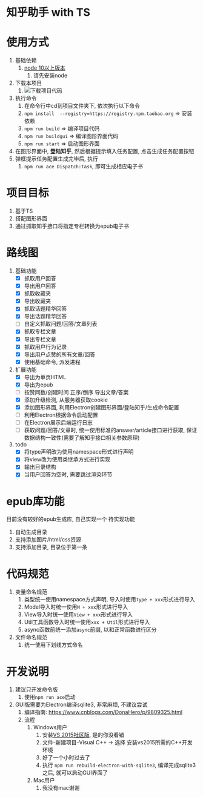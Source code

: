 #   知乎助手 with TS

#   使用方式
1.  基础依赖
    1.  [node 10以上版本](https://nodejs.org/zh-cn/)
        1.  请先安装node
2.  下载本项目
    1.  ![下载项目代码](http://ww1.sinaimg.cn/large/6671cfa8ly1g0468fcolbj20es081glv.jpg)
3.  执行命令
    1.  在命令行中cd到项目文件夹下, 依次执行以下命令
    2.  `npm install  --registry=https://registry.npm.taobao.org` => 安装依赖
    3.  `npm run build` => 编译项目代码
    4.  `npm run buildgui` => 编译图形界面代码
    5.  `npm run start` => 启动图形界面
4.  在图形界面中, **登陆知乎**, 然后根据提示填入任务配置, 点击生成任务配置按钮
5.  弹框提示任务配置生成完毕后, 执行
    1.  `npm run ace Dispatch:Task`, 即可生成相应电子书

#   项目目标

1.  基于TS
2.  搭配图形界面
3.  通过抓取知乎接口将指定专栏转换为epub电子书

#   路线图
1.  基础功能
    - [x]    抓取用户回答
    - [x]    导出用户回答
    - [x]    抓取收藏夹
    - [x]    导出收藏夹
    - [x]    抓取话题精华回答
    - [x]    导出话题精华回答
    - [ ]    自定义抓取问题/回答/文章列表
    - [x]    抓取专栏文章
    - [x]    导出专栏文章
    - [x]    抓取用户行为记录
    - [x]    导出用户点赞的所有文章/回答
    - [x]    使用基础命令, 派发进程
2.  扩展功能
    - [x]    导出为单页HTML
    - [x]    导出为epub
    - [ ]    按赞同数/创建时间 正序/倒序 导出文章/答案
    - [x]    添加升级检测, 从服务器获取cookie
    - [x]    添加图形界面, 利用Electron创建图形界面/登陆知乎/生成命令配置
    - [ ]    利用Electron根据命令启动配置
    - [ ]    在Electron展示后端运行日志
    - [ ]    获取问题/回答/文章时, 统一使用标准的answer/article接口进行获取, 保证数据结构一致性(需要了解知乎接口相关参数原理)
3.  todo
    - [x]    将type声明改为使用namespace形式进行声明
    - [x]    将view改为使用类继承方式进行实现
    - [x]    输出目录结构
    - [x]    当用户回答为空时, 需要跳过渲染环节

#   epub库功能
目前没有较好的epub生成库, 自己实现一个
待实现功能
1.  自动生成目录
2.  支持添加图片/html/css资源
3.  支持添加目录, 目录位于第一条

#   代码规范
1.  变量命名规范
    1.  类型统一使用namespace方式声明, 导入时使用`Type + xxx`形式进行导入
    2.  Model导入时统一使用`M + xxx`形式进行导入
    3.  View导入时统一使用`View + xxx`形式进行导入
    4.  Util工具函数导入时统一使用`xxx + Util`形式进行导入
    5.  async函数前统一添加`async`前缀, 以和正常函数进行区分
2.  文件命名规范
    1.  统一使用下划线方式命名

#   开发说明

1.  建议只开发命令版
    1.  使用`npm run ace`启动
2.  GUI版需要为Electron编译sqlite3, 非常麻烦, 不建议尝试
    1.  编译指南: https://www.cnblogs.com/DonaHero/p/9809325.html
    2.  流程
        1.  Windows用户
            1.  安装[VS 2015社区版](http://download.microsoft.com/download/B/4/8/B4870509-05CB-447C-878F-2F80E4CB464C/vs2015.com_chs.iso), 是的你没看错
            2.  文件-新建项目-Visual C++ -> 选择 安装vs2015所需的C++开发环境
            3.  好了一个小时过去了
            4.  执行 `npm run rebuild-electron-with-sqlite3`, 编译完成sqlite3之后, 就可以启动GUI界面了
        2.  Mac用户
            1.  我没有mac谢谢